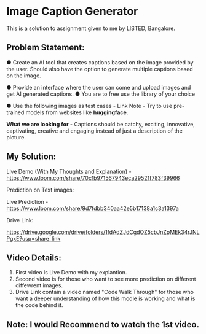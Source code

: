 # Image Caption Generator

This is a solution to assignment given to me by LISTED, Bangalore.


## Problem Statement: 

● Create an AI tool that creates captions based on the image provided by the user. Should also have
the option to generate multiple captions based on the image.

● Provide an interface where the user can come and upload images and get AI generated captions. ●
You are to free use the library of your choice

● Use the following images as test cases -
Link Note - Try to use pre-trained models from websites like **huggingface**.

**What we are looking for** - Captions should be catchy, exciting, innovative, captivating, creative and
engaging instead of just a description of the picture.

## My Solution:

Live Demo (With My Thoughts and Explanation) - https://www.loom.com/share/70c1b971567943eca29521f783f39966

Prediction on Text images:

Live Prediction - https://www.loom.com/share/9d7fdbb340aa42e5b17138a1c3a1397a

Drive Link:

https://drive.google.com/drive/folders/1fdAdZJdCgdOZ5cbJnZpMEk34rJNLPgxE?usp=share_link

## Video Details: 

1. First video is Live Demo with my explantion.
2. Second video is for those who want to see more prediction on different diffewrent images.
3. Drive Link contain a video named "Code Walk Through" for those who want a deeper understanding of how this modle is working and what is the code behind it.

## Note: I would Recommend to watch the 1st video.
